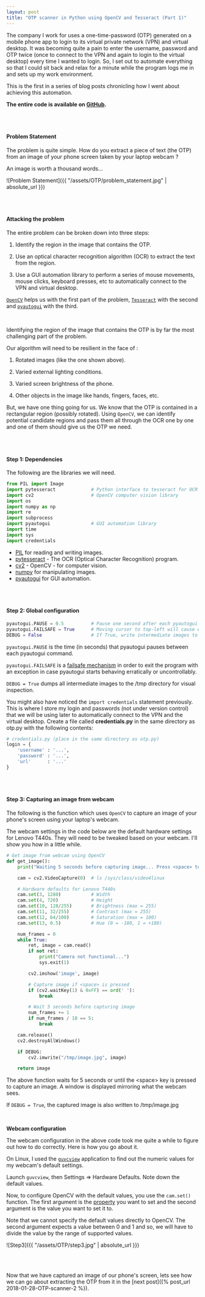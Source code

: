 ```yaml
---
layout: post
title: "OTP scanner in Python using OpenCV and Tesseract (Part 1)"
---
```


The company I work for uses a one-time-password (OTP) generated on a mobile phone app to login to its virtual private network (VPN) and virtual desktop.
It was becoming quite a pain to enter the username, password and OTP twice (once to connect to the VPN and again to login to the virtual desktop) every time I wanted to login.
So, I set out to automate everything so that I could sit back and relax for a minute while the program logs me in and sets up my work environment.

This is the first in a series of blog posts chronicling how I went about achieving this automation.

__The entire code is available on [GitHub](https://github.com/varunbpatil/OTP_scanner).__

<br/><br/>

#### Problem Statement

The problem is quite simple. How do you extract a piece of text (the OTP) from an image of your phone screen taken by your laptop webcam ?

An image is worth a thousand words...

![Problem Statement]({{ "/assets/OTP/problem_statement.jpg" | absolute_url }})

<br/><br/>

#### Attacking the problem

The entire problem can be broken down into three steps:

1. Identify the region in the image that contains the OTP.

2. Use an optical character recognition algorithm (OCR) to extract the text from the region.

3. Use a GUI automation library to perform a series of mouse movements, mouse clicks, keyboard presses, etc to automatically connect to the VPN and virtual desktop.

[`OpenCV`](https://opencv-python-tutroals.readthedocs.io/en/latest/py_tutorials/py_tutorials.html) helps us with the first part of the problem, [`Tesseract`](https://github.com/madmaze/pytesseract) with the second and [`pyautogui`](https://pyautogui.readthedocs.io/en/latest/) with the third.

<br/>

Identifying the region of the image that contains the OTP is by far the most challenging part of the problem.

Our algorithm will need to be resilient in the face of :

1. Rotated images (like the one shown above).

2. Varied external lighting conditions.

3. Varied screen brightness of the phone.

4. Other objects in the image like hands, fingers, faces, etc.

But, we have one thing going for us. We know that the OTP is contained in a rectangular region (possibly rotated).
Using `OpenCV`, we can identify potential candidate regions and pass them all through the OCR one by one and one of them should give us the OTP we need.

<br/><br/>

#### Step 1: Dependencies

The following are the libraries we will need.

```python
from PIL import Image
import pytesseract             # Python interface to tesseract for OCR
import cv2                     # OpenCV computer vision library
import os
import numpy as np
import re
import subprocess
import pyautogui               # GUI automation library
import time
import sys
import credentials
```

* [PIL](https://pillow.readthedocs.io/en/latest/) for reading and writing images.
* [pytesseract](https://github.com/madmaze/pytesseract) - The OCR (Optical Character Recognition) program.
* [cv2](https://docs.opencv.org/3.1.0/index.html) - OpenCV - for computer vision.
* [numpy](http://www.numpy.org/) for manipulating images.
* [pyautogui](https://pyautogui.readthedocs.io/en/latest/) for GUI automation.

<br/><br/>

#### Step 2: Global configuration

```python
pyautogui.PAUSE = 0.5          # Pause one second after each pyautogui command
pyautogui.FAILSAFE = True      # Moving cursor to top-left will cause exception
DEBUG = False                  # If True, write intermediate images to /tmp
```

`pyautogui.PAUSE` is the time (in seconds) that pyautogui pauses between each pyautogui command.

`pyautogui.FAILSAFE` is a [failsafe mechanism](https://pyautogui.readthedocs.io/en/latest/introduction.html#fail-safes) in order to exit the program with an exception in case pyautogui starts behaving erratically or uncontrollably.

`DEBUG = True` dumps all intermediate images to the /tmp directory for visual inspection.

You might also have noticed the `import credentials` statement previously. This is where I store my login and passwords (not under version control) that we will be using later to automatically connect to the VPN and the virtual desktop. Create a file called __credentials.py__ in the same directory as otp.py with the following contents:

```python
# credentials.py (place in the same directory as otp.py)
login = {
    'username' : '...',
    'password' : '...',
    'url'      : '...'
}
```

<br/><br/>

#### Step 3: Capturing an image from webcam

The following is the function which uses `OpenCV` to capture an image of your phone's screen using your laptop's webcam.

The webcam settings in the code below are the default hardware settings for Lenovo T440s. They will need to be tweaked based on your webcam. I'll show you how in a little while.

```python
# Get image from webcam using OpenCV
def get_image():
    print("Waiting 5 seconds before capturing image... Press <space> to capture image immediately...")

    cam = cv2.VideoCapture(0)  # ls /sys/class/video4linux

    # Hardware defaults for Lenovo T440s
    cam.set(3, 1280)           # Width
    cam.set(4, 720)            # Height
    cam.set(10, 128/255)       # Brightness (max = 255)
    cam.set(11, 32/255)        # Contrast (max = 255)
    cam.set(12, 64/100)        # Saturation (max = 100)
    cam.set(13, 0.5)           # Hue (0 = -180, 1 = +180)

    num_frames = 0
    while True:
        ret, image = cam.read()
        if not ret:
            print("Camera not functional...")
            sys.exit(1)

        cv2.imshow('image', image)

        # Capture image if <space> is pressed
        if (cv2.waitKey(1) & 0xFF) == ord(' '):
            break

        # Wait 5 seconds before capturing image
        num_frames += 1
        if num_frames / 10 == 5:
            break

    cam.release()
    cv2.destroyAllWindows()

    if DEBUG:
        cv2.imwrite("/tmp/image.jpg", image)

    return image
 ```

 The above function waits for 5 seconds or until the \<space\> key is pressed to capture an image. A window is displayed mirroring what the webcam sees.

 If `DEBUG = True`, the captured image is also written to /tmp/image.jpg

 <br/>

 __Webcam configuration__

 The webcam configuration in the above code took me quite a while to figure out how to do correctly. Here is how you go about it.

 On Linux, I used the [`guvcview`](http://guvcview.sourceforge.net/) application to find out the numeric values for my webcam's default settings.

 Launch `guvcview`, then Settings \=\> Hardware Defaults. Note down the default values.

 Now, to configure OpenCV with the default values, you use the `cam.set()` function. The first argument is the [property](https://docs.opencv.org/2.4/modules/highgui/doc/reading_and_writing_images_and_video.html#videocapture-get) you want to set and the second argument is the value you want to set it to.

Note that we cannot specify the default values directly to OpenCV. The second argument expects a value between 0 and 1 and so, we will have to divide the value by the range of supported values.


![Step3]({{ "/assets/OTP/step3.jpg" | absolute_url }})


<br/><br/>

Now that we have captured an image of our phone's screen, lets see how we can go about extracting the OTP from it in the [next post]({% post_url 2018-01-28-OTP-scanner-2 %}).


